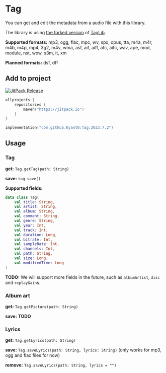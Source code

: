 # Tag

You can get and edit the metadata from a audio file with this library.

The library is using [the forked version](https://github.com/Kyant0/taglib) of [TagLib](https://taglib.org/).

**Supported formats:**
mp3, ogg, flac, mpc, wv, spx, opus, tta, m4a, m4r, m4b, m4p, mp4, 3g2, m4v, wma, asf, aif, aiff, afc, aifc, wav, ape,
mod, module, nst, wow, s3m, it, xm

**Planned formats:**
dsf, dff

## Add to project

[![JitPack Release](https://jitpack.io/v/Kyant0/Tag.svg)](https://jitpack.io/#Kyant0/Tag)

```kotlin
allprojects {
    repositories {
        maven("https://jitpack.io")
    }
}

implementation("com.github.Kyant0:Tag:2023.7.2")
```

## Usage

### Tag

**get:** `Tag.getTag(path: String)`

**save:** `tag.save()`

**Supported fields:**

```kotlin
data class Tag(
    val title: String,
    val artist: String,
    val album: String,
    val comment: String,
    val genre: String,
    val year: Int,
    val track: Int,
    val duration: Long,
    val bitrate: Int,
    val sampleRate: Int,
    val channels: Int,
    val path: String,
    val size: Long,
    val modifiedTime: Long
)
```

**TODO:** We will support more fields in the future, such as `albumArtist`, `disc` and `replayGain`s.

### Album art

**get:** `Tag.getPicture(path: String)`

**save:** **TODO**

### Lyrics

**get:** `Tag.getLyrics(path: String)`

**save:** `Tag.saveLyrics(path: String, lyrics: String)` (only works for mp3, ogg and flac files for now)

**remove:** `Tag.saveLyrics(path: String, lyrics = "")`
